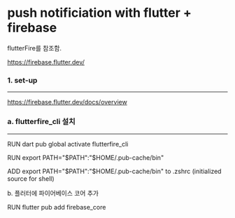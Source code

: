 # push notificiation with flutter + firebase

flutterFire를 참조함.

https://firebase.flutter.dev/

### 1. set-up

---

https://firebase.flutter.dev/docs/overview
  
  
  
  
### a. flutterfire_cli 설치

---

RUN dart pub global activate flutterfire_cli
  
  

  
RUN export PATH="$PATH":"$HOME/.pub-cache/bin"

ADD export PATH="$PATH":"$HOME/.pub-cache/bin" to .zshrc (initialized source for shell)

b. 플러터에 파이어베이스 코어 추가

RUN flutter pub add firebase_core
